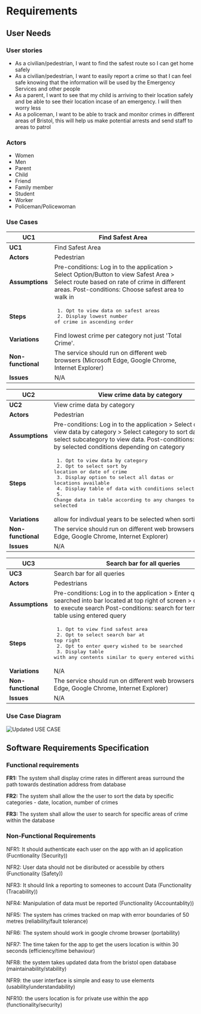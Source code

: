 # Requirements

## User Needs

### User stories

- As a civilian/pedestrian, I want to find the safest route so I can get home safely
- As a civilian/pedestrian, I want to easily report a crime so that I can feel safe knowing that the information will be used by the Emergency Services and other people
- As a parent, I want to see that my child is arriving to their location safely and be able to see their location incase of an emergency. I will then worry less
- As a policeman, I want to be able to track and monitor crimes in different areas of Bristol, this will help us make potential arrests and send staff to areas to patrol
   

### Actors

- Women
- Men
- Parent
- Child
- Friend
- Family member
- Student
- Worker
- Policeman/Policewoman

### Use Cases

| UC1 | Find Safest Area | 
| -------------------------------------- | ------------------- |
| **UC1** | Find Safest Area |
| **Actors** | Pedestrian |
| **Assumptions** | Pre-conditions: Log in to the application > Select Option/Button to view Safest Area > Select route based on rate of crime in different areas. Post-conditions: Choose safest area to walk in 
| **Steps** |<pre> 1. Opt to view data on safest areas&#13; 2. Display lowest number of crime in ascending order</pre> |
| **Variations** | Find lowest crime per category not just 'Total Crime'. |
| **Non-functional** | The service should run on different web browsers (Microsoft Edge, Google Chrome, Internet Explorer) |
| **Issues** | N/A |

| UC2 | View crime data by category | 
| -------------------------------------- | ------------------- |
| **UC2** | View crime data by category |
| **Actors** | Pedestrian |
| **Assumptions** |  Pre-conditions: Log in to the application > Select option to view data by category > Select category to sort data by > select subcategory to view data. Post-conditions: Sort data by selected conditions depending on category
| **Steps** |<pre> 1. Opt to view data by category&#13; 2. Opt to select sort by location or date of crime&#13; 3. Display option to select all datas or locations available&#13; 4. Display table of data with conditions selected&#13; 5. Change data in table according to any changes to conditions selected</pre> |
| **Variations** | allow for indivdual years to be selected when sorting by date |
| **Non-functional** | The service should run on different web browsers (Microsoft Edge, Google Chrome, Internet Explorer) |
| **Issues** | N/A |

| UC3 | Search bar for all queries | 
| -------------------------------------- | ------------------- |
| **UC3** | Search bar for all queries  |
| **Actors** | Pedestrians |
| **Assumptions** |  Pre-conditions: Log in to the application > Enter query to be searched into bar located at top right of screen > click button to execute search Post-conditions: search for terms within table using entered query
| **Steps** | <pre> 1. Opt to view find safest area&#13; 2. Opt to select search bar at top right&#13; 2. Opt to enter query wished to be searched&#13; 3. Display table with any contents similar to query entered within search bar </pre>  |
| **Variations** | N/A |
| **Non-functional** | The service should run on different web browsers (Microsoft Edge, Google Chrome, Internet Explorer)  |
| **Issues** | N/A |

### Use Case Diagram
![Updated USE CASE](https://user-images.githubusercontent.com/93520494/166518607-87068fe1-90af-4658-923c-5a2554591203.jpg)

## Software Requirements Specification
### Functional requirements

**FR1:** The system shall display crime rates in different areas surround the path towards destination address from database

**FR2:** The system shall allow the the user to sort the data by specific categories - date, location, number of crimes

**FR3:** The system shall allow the user to search for specific areas of crime within the database

### Non-Functional Requirements
NFR1: It should authenticate each user on the app with an id application (Fucntionality (Security))

NFR2: User data should not be disributed or acessbile by others (Functionality (Safety))

NFR3: It should link a reporting to someones to account Data (Functionality (Tracability))

NFR4: Manipulation of data must be reported (Functionality (Accountablity))

NFR5: The system has crimes tracked on map with error boundaries of 50 metres (reliability/fault tolerance)

NFR6: The system should work in google chrome browser (portability)

NFR7: The time taken for the app to get the users location is within 30 seconds (efficiency/time behaviour)

NFR8: the system takes updated data from the bristol open database (maintainability/stability)

NFR9: the user interface is simple and easy to use elements (usability/understandability)

NFR10: the users location is for private use within the app (functionality/security)

